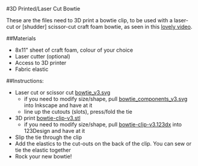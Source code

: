 #3D Printed/Laser Cut Bowtie

These are the files need to 3D print a bowtie clip, to be used with a laser-cut or [shudder] scissor-cut craft foam bowtie, as seen in this [lovely video](https://www.instagram.com/p/BK6XqXPjCu3/).

##Materials

* 8x11" sheet of craft foam, colour of your choice
* Laser cutter (optional)
* Access to 3D printer
* Fabric elastic

##Instructions:

* Laser cut or scissor cut [bowtie_v3.svg](https://github.com/jyounker/bowties/blob/master/bowtie_v3.svg)
    * if you need to modify size/shape, pull [bowtie_components_v3.svg](https://github.com/jyounker/bowties/blob/master/bowtie_components_v3.svg) into Inkscape and have at it
    * line up the cutouts (slots), press/fold the tie
* 3D print [bowtie-clip-v3.stl](https://github.com/jyounker/bowties/blob/master/bowtie-clip-v3.stl)
    * if you need to modify size/shape, pull [bowtie-clip-v3.123dx](https://github.com/jyounker/bowties/blob/master/bowtie-clip-v3.123dx) into 123Design and have at it
* Slip the tie through the clip
* Add the elastics to the cut-outs on the back of the clip.  You can sew or tie the elastic together
* Rock your new bowtie!